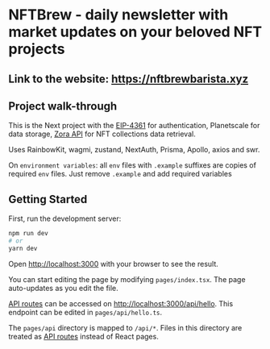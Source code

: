 # NFTBrew - daily newsletter with market updates on your beloved NFT projects

## Link to the website: https://nftbrewbarista.xyz

## Project walk-through

This is the Next project with the [EIP-4361](https://docs.login.xyz/general-information/siwe-overview/eip-4361) for authentication, Planetscale for data storage, [Zora API](https://api.zora.co/) for NFT collections data retrieval.

Uses RainbowKit, wagmi, zustand, NextAuth, Prisma, Apollo, axios and swr.

On `environment variables`: all `env` files with `.example` suffixes are copies of required `env` files. Just remove `.example` and add required variables

## Getting Started

First, run the development server:

```bash
npm run dev
# or
yarn dev
```

Open [http://localhost:3000](http://localhost:3000) with your browser to see the result.

You can start editing the page by modifying `pages/index.tsx`. The page auto-updates as you edit the file.

[API routes](https://nextjs.org/docs/api-routes/introduction) can be accessed on [http://localhost:3000/api/hello](http://localhost:3000/api/hello). This endpoint can be edited in `pages/api/hello.ts`.

The `pages/api` directory is mapped to `/api/*`. Files in this directory are treated as [API routes](https://nextjs.org/docs/api-routes/introduction) instead of React pages.
